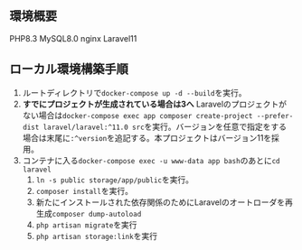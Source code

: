 ## 環境概要
PHP8.3
MySQL8.0
nginx
Laravel11

## ローカル環境構築手順
1. ルートディレクトリで`docker-compose up -d --build`を実行。
2. **すでにプロジェクトが生成されている場合は3へ** Laravelのプロジェクトがない場合は`docker-compose exec app composer create-project --prefer-dist laravel/laravel:^11.0 src`を実行。バージョンを任意で指定をする場合は末尾に`:^version`を追記する。本プロジェクトはバージョン11を採用。
3. コンテナに入る`docker-compose exec -u www-data app bash`のあとに`cd laravel`
   1. `ln -s public storage/app/public`を実行。
   2. `composer install`を実行。
   3. 新たにインストールされた依存関係のためにLaravelのオートローダを再生成`composer dump-autoload`
   4. `php artisan migrate`を実行
   5. `php artisan storage:link`を実行